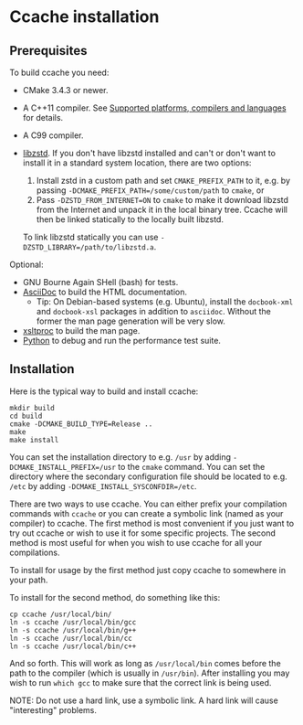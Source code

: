 Ccache installation
===================

Prerequisites
-------------

To build ccache you need:

- CMake 3.4.3 or newer.
- A C++11 compiler. See [Supported platforms, compilers and
  languages](https://ccache.dev/platform-compiler-language-support.html) for
  details.
- A C99 compiler.
- [libzstd](http://www.zstd.net). If you don't have libzstd installed and
  can't or don't want to install it in a standard system location, there are
  two options:
    1. Install zstd in a custom path and set `CMAKE_PREFIX_PATH` to it, e.g.
       by passing `-DCMAKE_PREFIX_PATH=/some/custom/path` to `cmake`, or
    2. Pass `-DZSTD_FROM_INTERNET=ON` to `cmake` to make it download libzstd
       from the Internet and unpack it in the local binary tree. Ccache will
       then be linked statically to the locally built libzstd.

  To link libzstd statically you can use `-DZSTD_LIBRARY=/path/to/libzstd.a`.

Optional:

- GNU Bourne Again SHell (bash) for tests.
- [AsciiDoc](https://www.methods.co.nz/asciidoc/) to build the HTML
  documentation.
  - Tip: On Debian-based systems (e.g. Ubuntu), install the `docbook-xml` and
    `docbook-xsl` packages in addition to `asciidoc`. Without the former the
    man page generation will be very slow.
- [xsltproc](http://xmlsoft.org/XSLT/xsltproc2.html) to build the man page.
- [Python](https://www.python.org) to debug and run the performance test suite.


Installation
------------

Here is the typical way to build and install ccache:

    mkdir build
    cd build
    cmake -DCMAKE_BUILD_TYPE=Release ..
    make
    make install

You can set the installation directory to e.g. `/usr` by adding
`-DCMAKE_INSTALL_PREFIX=/usr` to the `cmake` command. You can set the directory
where the secondary configuration file should be located to e.g. `/etc` by
adding `-DCMAKE_INSTALL_SYSCONFDIR=/etc`.

There are two ways to use ccache. You can either prefix your compilation
commands with `ccache` or you can create a symbolic link (named as your
compiler) to ccache. The first method is most convenient if you just want to
try out ccache or wish to use it for some specific projects. The second method
is most useful for when you wish to use ccache for all your compilations.

To install for usage by the first method just copy ccache to somewhere in your
path.

To install for the second method, do something like this:

    cp ccache /usr/local/bin/
    ln -s ccache /usr/local/bin/gcc
    ln -s ccache /usr/local/bin/g++
    ln -s ccache /usr/local/bin/cc
    ln -s ccache /usr/local/bin/c++

And so forth. This will work as long as `/usr/local/bin` comes before the path
to the compiler (which is usually in `/usr/bin`). After installing you may wish
to run `which gcc` to make sure that the correct link is being used.

NOTE: Do not use a hard link, use a symbolic link. A hard link will cause
"interesting" problems.
